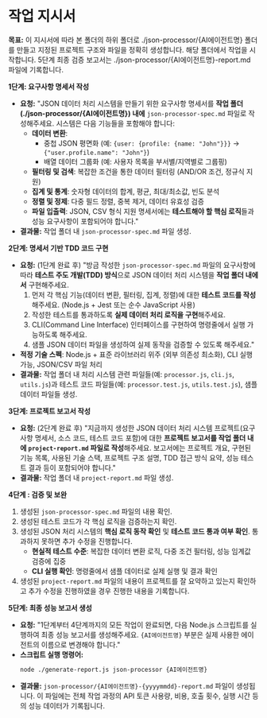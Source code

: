 # 작업 지시서

**목표:** 이 지시서에 따라 본 폴더의 하위 폴더로 ./json-processor/{AI에이전트명} 폴더를 만들고 지정된 프로젝트 구조와 파일을 정확히 생성합니다. 해당 폴더에서 작업을 시작합니다.
          5단계 최종 검증 보고서는 ./json-processor/{AI에이전트명}-report.md 파일에 기록합니다.


**1단계: 요구사항 명세서 작성**

*   **요청:** "JSON 데이터 처리 시스템을 만들기 위한 요구사항 명세서를 **작업 폴더(./json-processor/{AI에이전트명}) 내에** `json-processor-spec.md` 파일로 작성해주세요. 시스템은 다음 기능들을 포함해야 합니다:
    - **데이터 변환**: 
      * 중첩 JSON 평면화 (예: `{user: {profile: {name: "John"}}}` → `{"user.profile.name": "John"}`)
      * 배열 데이터 그룹화 (예: 사용자 목록을 부서별/지역별로 그룹핑)
    - **필터링 및 검색**: 복잡한 조건을 통한 데이터 필터링 (AND/OR 조건, 정규식 지원)
    - **집계 및 통계**: 숫자형 데이터의 합계, 평균, 최대/최소값, 빈도 분석
    - **정렬 및 정제**: 다중 필드 정렬, 중복 제거, 데이터 유효성 검증
    - **파일 입출력**: JSON, CSV 형식 지원
    명세서에는 **테스트해야 할 핵심 로직**들과 성능 요구사항이 포함되어야 합니다."
*   **결과물:** 작업 폴더 내 `json-processor-spec.md` 파일 생성.

**2단계: 명세서 기반 TDD 코드 구현**

*   **요청:** (1단계 완료 후) "방금 작성한 `json-processor-spec.md` 파일의 요구사항에 따라 **테스트 주도 개발(TDD) 방식**으로 JSON 데이터 처리 시스템을 **작업 폴더 내에서** 구현해주세요.
    1.  먼저 각 핵심 기능(데이터 변환, 필터링, 집계, 정렬)에 대한 **테스트 코드를 작성**해주세요. (Node.js + Jest 또는 순수 JavaScript 사용)
    2.  작성한 테스트를 통과하도록 **실제 데이터 처리 로직을 구현**해주세요.
    3.  CLI(Command Line Interface) 인터페이스를 구현하여 명령줄에서 실행 가능하도록 해주세요.
    4.  샘플 JSON 데이터 파일을 생성하여 실제 동작을 검증할 수 있도록 해주세요."
*   **적정 기술 스펙**: Node.js + 표준 라이브러리 위주 (외부 의존성 최소화), CLI 실행 가능, JSON/CSV 파일 처리
*   **결과물:** 작업 폴더 내 처리 시스템 관련 파일들(예: `processor.js`, `cli.js`, `utils.js`)과 테스트 코드 파일들(예: `processor.test.js`, `utils.test.js`), 샘플 데이터 파일들 생성.

**3단계: 프로젝트 보고서 작성**

*   **요청:** (2단계 완료 후) "지금까지 생성한 JSON 데이터 처리 시스템 프로젝트(요구사항 명세서, 소스 코드, 테스트 코드 포함)에 대한 **프로젝트 보고서를 작업 폴더 내에 `project-report.md` 파일로 작성**해주세요. 보고서에는 프로젝트 개요, 구현된 기능 목록, 사용된 기술 스택, 프로젝트 구조 설명, TDD 접근 방식 요약, 성능 테스트 결과 등이 포함되어야 합니다."
*   **결과물:** 작업 폴더 내 `project-report.md` 파일 생성.

**4단계 : 검증 및 보완**

1.  생성된 `json-processor-spec.md` 파일의 내용 확인.
2.  생성된 테스트 코드가 각 핵심 로직을 검증하는지 확인.
3.  생성된 JSON 처리 시스템의 **핵심 로직 동작 확인** 및 **테스트 코드 통과 여부 확인**. 통과하지 못하면 추가 수정을 진행합니다.
    - **현실적 테스트 수준**: 복잡한 데이터 변환 로직, 다중 조건 필터링, 성능 임계값 검증에 집중
    - **CLI 실행 확인**: 명령줄에서 샘플 데이터로 실제 실행 및 결과 확인
4.  생성된 `project-report.md` 파일의 내용이 프로젝트를 잘 요약하고 있는지 확인하고 추가 수정을 진행하였을 경우 진행한 내용을 기록합니다.

**5단계: 최종 성능 보고서 생성**

*   **요청:** "1단계부터 4단계까지의 모든 작업이 완료되면, 다음 Node.js 스크립트를 실행하여 최종 성능 보고서를 생성해주세요. `{AI에이전트명}` 부분은 실제 사용한 에이전트의 이름으로 변경해야 합니다."
*   **스크립트 실행 명령어:**
    ```bash
    node ./generate-report.js json-processor {AI에이전트명}
    ```
*   **결과물:** `json-processor/{AI에이전트명}-{yyyymmdd}-report.md` 파일이 생성됩니다. 이 파일에는 전체 작업 과정의 API 토큰 사용량, 비용, 호출 횟수, 실행 시간 등의 성능 데이터가 기록됩니다. 